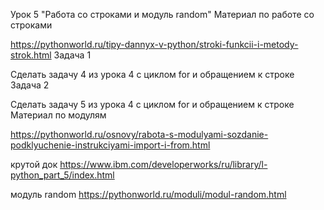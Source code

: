 Урок 5 "Работа со строками и модуль random"
Материал по работе со строками

https://pythonworld.ru/tipy-dannyx-v-python/stroki-funkcii-i-metody-strok.html
Задача 1

Сделать задачу 4 из урока 4 с циклом for и обращением к строке
Задача 2

Сделать задачу 5 из урока 4 с циклом for и обращением к строке
Материал по модулям

https://pythonworld.ru/osnovy/rabota-s-modulyami-sozdanie-podklyuchenie-instrukciyami-import-i-from.html

крутой док https://www.ibm.com/developerworks/ru/library/l-python_part_5/index.html

модуль random https://pythonworld.ru/moduli/modul-random.html
